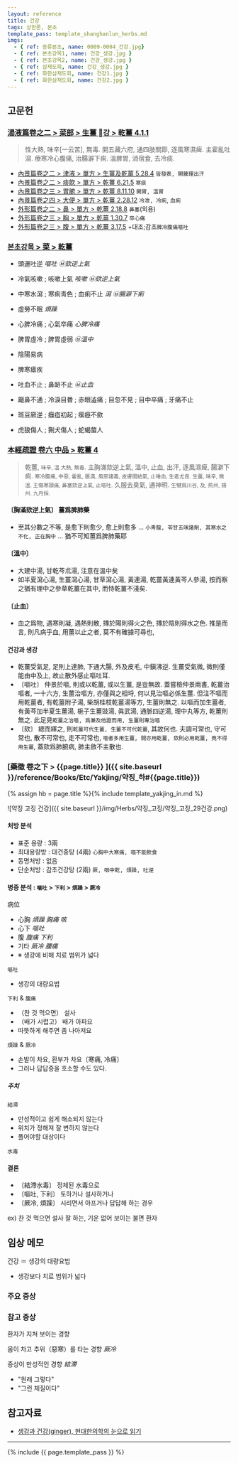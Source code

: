 ```yaml
---
layout: reference
title: 건강
tags: 상한론, 본초
template_pass: template_shanghanlun_herbs.md
imgs:
  - { ref: 증류본초, name: 0009-0004_건강.jpg}
  - { ref: 본초강목1, name: 건강_생강.jpg }
  - { ref: 본초강목2, name: 건강_생강.jpg }
  - { ref: 삼재도회, name: 건강_생강.jpg }
  - { ref: 화한삼재도회, name: 건강1.jpg }
  - { ref: 화한삼재도회, name: 건강2.jpg }
---
```



## 고문헌

### [湯液篇卷之二 > 菜部 > 生薑 강 >  乾薑 4.1.1](https://mediclassics.kr/books/8/volume/21#content_824)

> 性大熱, 味辛[一云苦], 無毒. 開五藏六府, 通四肢關節, 逐風寒濕痺. 主霍亂吐瀉. 療寒冷心腹痛, 治腸澼下痢. 溫脾胃, 消宿食, 去冷痰.

* [內景篇卷之二 > 津液 > 單方 >  生薑及乾薑 5.28.4](https://mediclassics.kr/books/8/volume/2/#content_998)	`皆發表, 開腠理出汗`
* [內景篇卷之二 > 痰飮 > 單方 >  乾薑 6.21.5](https://mediclassics.kr/books/8/volume/2/#content_1358)	`寒痰`
* [內景篇卷之三 > 胃腑 > 單方 >  乾薑 8.11.10](https://mediclassics.kr/books/8/volume/3/#content_791)	`開胃, 溫胃`
* [內景篇卷之四 > 大便 > 單方 > 乾薑 2.28.12](https://mediclassics.kr/books/8/volume/4/#content_1349)	`冷泄, 冷痢`, `血痢`
* [外形篇卷之二 > 鼻 > 單方 >  乾薑 2.18.8](https://mediclassics.kr/books/8/volume/6/#content_401)	`鼻塞`(외용)
* [外形篇卷之三 > 胸 > 單方 >  乾薑 1.30.7](https://mediclassics.kr/books/8/volume/7/#content_385)	`卒心痛`
* [外形篇卷之三 > 腹 > 單方 >  乾薑 3.17.5](https://mediclassics.kr/books/8/volume/7/#content_802)	+대조;감초`脾冷腹痛嘔吐`

### [본초강목 > 菜 > 乾薑]()

* 頭運吐逆 _嘔吐_ _㉥欬逆上氣_
* 冷氣咳嗽 ; 咳嗽上氣 _咳嗽_ _㉥欬逆上氣_
* 中寒水瀉 ; 寒痢靑色 ; 血痢不止 _瀉_ _㉥腸澼下痢_
* 虛勞不眠 _煩躁_
* 心脾冷痛 ; 心氣卒痛 _心脾冷痛_

* 脾胃虛冷 ; 脾胃虛弱 _㉥溫中_
* 陰陽易病
* 脾寒瘧疾

* 吐血不止 ; 鼻䘐不止 _㉥止血_
* 齆鼻不通 ; 冷淚目昬 ; 赤眼澁痛 ; 目忽不見 ; 目中卒痛 ; 牙痛不止
* 斑豆厥逆 ; 癰疽初起 ; 瘰癧不歛
* 虎狼傷人 ; 猘犬傷人 ; 蛇蝎螫人


### [本經疏證 卷六 中品 > 乾薑 4](https://mediclassics.kr/books/154/volume/6/#content_25)

> 乾薑, <small>味辛, 溫 大熱, 無毒</small>. 主胸滿欬逆上氣, 溫中, 止血, 出汗, 逐風濕痺, 腸澼下痢. <small>寒冷腹痛, 中惡, 霍亂, 脹滿, 風邪諸毒, 皮膚間結氣, 止唾血, 生者尤良. </small>
> <small>生薑, 味辛, 微溫. 主傷寒頭痛, 鼻塞欬逆上氣, 止嘔吐.</small>
> 久服去臭氣, 通神明. <small>生犍爲川谷, 及, 荊州, 揚州. 九月採.</small>

#### 〔胸滿欬逆上氣〕 薑爲脾肺藥

* 至其分數之不等, 是愈下則愈少, 愈上則愈多 ... `小靑龍, 苓甘五味諸劑, 其寒水之不化, 正在胸中` ... 猶不可知薑爲脾肺藥耶


#### 〔溫中〕

* 大建中湯, 甘乾芩朮湯, 注意在溫中矣
* 如半夏瀉心湯, 生薑瀉心湯, 甘草瀉心湯, 黃連湯, 乾薑黃連黃芩人參湯, 按而察之猶有理中之參草乾薑在其中, 而恃乾薑不淺矣.

#### 〔止血〕

* 血之爲物, 遇寒則凝, 遇熱則散, 摶於陽則得火之色, 摶於陰則得水之色. 推是而言, 則凡病乎血, 用薑以止之者, 莫不有確據可尋也,

#### 건강과 생강

* 乾薑受氣足, 足則上達肺, 下通大腸, 外及皮毛, 中鎭沸逆. 生薑受氣微, 微則僅能由中及上, 故止散外感止嘔吐耳.
*  〔嘔吐〕 仲景於嘔, 則或以乾薑, 或以生薑, 是豈無故. 蓋嘗檢仲景兩書, 乾薑治嘔者, 一十六方, 生薑治嘔方, 亦僅與之相埒, 何以見治嘔必係生薑. 但注不嘔而用乾薑者, 有乾薑附子湯, 柴胡桂枝乾薑湯等方, 生薑則無之. 以嘔而加生薑者, 有黃芩加半夏生薑湯, 梔子生薑豉湯, 眞武湯, 通脈四逆湯, 理中丸等方, 乾薑則無之. 此足見`乾薑之治嘔, 爲兼及他證而用, 生薑則專治嘔`
* 〔欬〕 總而繹之, 則`乾薑可代生薑, 生薑不可代乾薑`, 其故何也. 夫調可常也, 守可常也, 散不可常也, 走不可常也, `嘔者多用生薑, 間亦用乾薑, 欬則必用乾薑, 竟不得用生薑`, 蓋欬爲肺腑病, 肺主斂不主散也.



### [藥徵 卷之下 > {{page.title}} ]({{ site.baseurl }}/reference/Books/Etc/Yakjing/약징_하#{{page.title}})

{% assign hb = page.title %}{% include template_yakjing_in.md %}

![약징 고징 건강]({{ site.baseurl }}/img/Herbs/약징_고징/약징_고징_29건강.png)

#### 처방 분석

* 표준 용량 : 3兩
* 최대용량방 : 대건중탕 (4兩) `心胸中大寒痛, 嘔不能飮食`
* 동명처방 : 없음
* 단순처방 : 감초건강탕 (2兩) `厥, 咽中乾, 煩躁, 吐逆`

#### 병증 분석 : `嘔吐` > `下利` > `煩躁` > `厥冷`

病位
* 心胸 _煩躁_ _胸痛_ _咳_
* 心下 _嘔吐_
* 腹 _腹痛_ _下利_
* 기타 _厥冷_ _腰痛_
* ※ 생강에 비해 치료 범위가 넓다

`嘔吐`
* 생강의 대량요법

`下利` & `腹痛`
* （찬 것 먹으면） 설사
* （배가 시렵고） 배가 아파요
* 따뜻하게 해주면 좀 나아져요

`煩躁` & `厥冷`
* 손발이 차요, 환부가 차요〔寒痛, 冷痛〕
* 그러나 답답증을 호소할 수도 있다.

##### 주치

`結滯`
* 만성적이고 쉽게 해소되지 않는다
* 위치가 정해져 잘 변하지 않는다
* 풀어야할 대상이다

`水毒`


#### 결론

* 〔結滯水毒〕 정체된 水毒으로
* 〔嘔吐, 下利〕 토하거나 설사하거나
* 〔厥冷, 煩躁〕 시리면서 아프거나 답답해 하는 경우

ex) 찬 것 먹으면 설사 잘 하는, 기운 없어 보이는 불면 환자

## 임상 메모

건강 ＝ 생강의 대량요법
* 생강보다 치료 범위가 넓다

### 주요 증상


### 참고 증상

환자가 지쳐 보이는 경향

몸이 차고 추위（惡寒）를 타는 경향 _厥冷_

증상이 만성적인 경향 _結滯_
* "원래 그렇다"
* "그런 체질이다"

## 참고자료

* [생강과 건강(ginger), 현대한의학의 눈으로 읽기](http://www.mjmedi.com/news/articleView.html?idxno=29326)


***

{% include {{ page.template_pass }} %}
